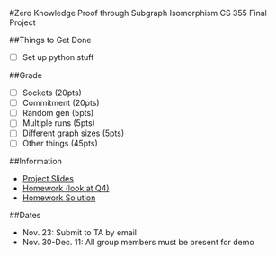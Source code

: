 #Zero Knowledge Proof through Subgraph Isomorphism 
CS 355 Final Project

##Things to Get Done
- [ ] Set up python stuff

##Grade
- [ ] Sockets (20pts)
- [ ] Commitment (20pts)
- [ ] Random gen (5pts)
- [ ] Multiple runs (5pts)
- [ ] Different graph sizes (5pts)
- [ ] Other things (45pts)

##Information

- [Project Slides](https://www.cs.purdue.edu/homes/jiang97/CS355Project_modified.pdf)
- [Homework (look at Q4)](https://www.cs.purdue.edu/homes/mja/hwks/hwk2.pdf)
- [Homework Solution](https://www.cs.purdue.edu/homes/mja/hwks/2sol.pdf)

##Dates
- Nov. 23: Submit to TA by email 
- Nov. 30-Dec. 11: All group members must be present for demo
